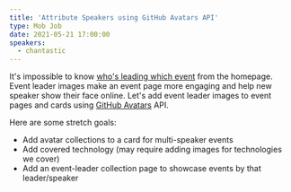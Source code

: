 ```yaml
---
title: 'Attribute Speakers using GitHub Avatars API'
type: Mob Job
date: 2021-05-21 17:00:00
speakers:
  - chantastic
---
```


It's impossible to know [who's leading which event](https://github.com/LunchDevCommunity/community-calendar/issues/16) from the homepage. Event leader images make an event page more engaging and help new speaker show their face online. Let's add event leader images to event pages and cards using [GitHub Avatars](https://stackoverflow.com/questions/22932422/get-github-avatar-from-email-or-name) API.

Here are some stretch goals:

- Add avatar collections to a card for multi-speaker events
- Add covered technology (may require adding images for technologies we cover)
- Add an event-leader collection page to showcase events by that leader/speaker

